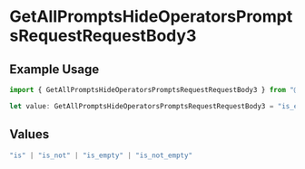 # GetAllPromptsHideOperatorsPromptsRequestRequestBody3

## Example Usage

```typescript
import { GetAllPromptsHideOperatorsPromptsRequestRequestBody3 } from "@orq-ai/node/models/operations";

let value: GetAllPromptsHideOperatorsPromptsRequestRequestBody3 = "is_empty";
```

## Values

```typescript
"is" | "is_not" | "is_empty" | "is_not_empty"
```